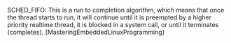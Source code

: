 


SCHED_FIFO: This is a run to completion algorithm, which means that once the thread starts to run, it will continue until it is preempted by a higher priority realtime thread, it is blocked in a system call, or until it terminates (completes). [MasteringEmbeddedLinuxProgramming]

